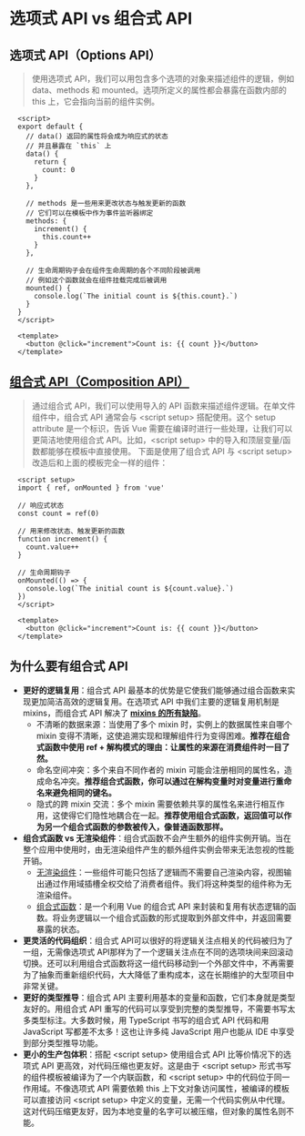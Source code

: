 # 选项式 API vs 组合式 API

## 选项式 API（Options API）
> 使用选项式 API，我们可以用包含多个选项的对象来描述组件的逻辑，例如 data、methods 和 mounted。选项所定义的属性都会暴露在函数内部的 this 上，它会指向当前的组件实例。
```
  <script>
  export default {
    // data() 返回的属性将会成为响应式的状态
    // 并且暴露在 `this` 上
    data() {
      return {
        count: 0
      }
    },

    // methods 是一些用来更改状态与触发更新的函数
    // 它们可以在模板中作为事件监听器绑定
    methods: {
      increment() {
        this.count++
      }
    },

    // 生命周期钩子会在组件生命周期的各个不同阶段被调用
    // 例如这个函数就会在组件挂载完成后被调用
    mounted() {
      console.log(`The initial count is ${this.count}.`)
    }
  }
  </script>

  <template>
    <button @click="increment">Count is: {{ count }}</button>
  </template>
```
## [组合式 API（Composition API）](https://cn.vuejs.org/guide/extras/composition-api-faq.html)
> 通过组合式 API，我们可以使用导入的 API 函数来描述组件逻辑。在单文件组件中，组合式 API 通常会与 \<script setup> 搭配使用。这个 setup attribute 是一个标识，告诉 Vue 需要在编译时进行一些处理，让我们可以更简洁地使用组合式 API。比如，\<script setup> 中的导入和顶层变量/函数都能够在模板中直接使用。
下面是使用了组合式 API 与 \<script setup> 改造后和上面的模板完全一样的组件：
```
  <script setup>
  import { ref, onMounted } from 'vue'

  // 响应式状态
  const count = ref(0)

  // 用来修改状态、触发更新的函数
  function increment() {
    count.value++
  }

  // 生命周期钩子
  onMounted(() => {
    console.log(`The initial count is ${count.value}.`)
  })
  </script>

  <template>
    <button @click="increment">Count is: {{ count }}</button>
  </template>
```
## 为什么要有组合式 API
- **更好的逻辑复用**：组合式 API 最基本的优势是它使我们能够通过组合函数来实现更加简洁高效的逻辑复用。在选项式 API 中我们主要的逻辑复用机制是 mixins，而组合式 API 解决了 [**mixins 的所有缺陷**](https://cn.vuejs.org/guide/reusability/composables.html#comparisons-with-other-techniques)。
  - 不清晰的数据来源：当使用了多个 mixin 时，实例上的数据属性来自哪个 mixin 变得不清晰，这使追溯实现和理解组件行为变得困难。**推荐在组合式函数中使用 ref + 解构模式的理由：让属性的来源在消费组件时一目了然。**
  - 命名空间冲突：多个来自不同作者的 mixin 可能会注册相同的属性名，造成命名冲突。**推荐组合式函数，你可以通过在解构变量时对变量进行重命名来避免相同的键名。**
  - 隐式的跨 mixin 交流：多个 mixin 需要依赖共享的属性名来进行相互作用，这使得它们隐性地耦合在一起。**推荐使用组合式函数，返回值可以作为另一个组合式函数的参数被传入，像普通函数那样。**
- **组合式函数 vs 无渲染组件**：组合式函数不会产生额外的组件实例开销。当在整个应用中使用时，由无渲染组件产生的额外组件实例会带来无法忽视的性能开销。
  - [无渲染组件](https://cn.vuejs.org/guide/components/slots.html#scoped-slots)：一些组件可能只包括了逻辑而不需要自己渲染内容，视图输出通过作用域插槽全权交给了消费者组件。我们将这种类型的组件称为无渲染组件。
  - [组合式函数](https://cn.vuejs.org/guide/reusability/composables.html)：是一个利用 Vue 的组合式 API 来封装和复用有状态逻辑的函数。将业务逻辑以一个组合式函数的形式提取到外部文件中，并返回需要暴露的状态。
- **更灵活的代码组织**：组合式 API可以很好的将逻辑关注点相关的代码被归为了一组，无需像选项式 API那样为了一个逻辑关注点在不同的选项块间来回滚动切换。还可以利用组合式函数将这一组代码移动到一个外部文件中，不再需要为了抽象而重新组织代码，大大降低了重构成本，这在长期维护的大型项目中非常关键。
- **更好的类型推导**：组合式 API 主要利用基本的变量和函数，它们本身就是类型友好的。用组合式 API 重写的代码可以享受到完整的类型推导，不需要书写太多类型标注。大多数时候，用 TypeScript 书写的组合式 API 代码和用 JavaScript 写都差不太多！这也让许多纯 JavaScript 用户也能从 IDE 中享受到部分类型推导功能。
- **更小的生产包体积**：搭配 \<script setup> 使用组合式 API 比等价情况下的选项式 API 更高效，对代码压缩也更友好。这是由于 \<script setup> 形式书写的组件模板被编译为了一个内联函数，和 \<script setup> 中的代码位于同一作用域。不像选项式 API 需要依赖 this 上下文对象访问属性，被编译的模板可以直接访问 \<script setup> 中定义的变量，无需一个代码实例从中代理。这对代码压缩更友好，因为本地变量的名字可以被压缩，但对象的属性名则不能。